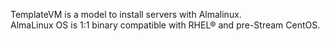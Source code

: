 TemplateVM is a model to install servers with Almalinux.  
AlmaLinux OS is 1:1 binary compatible with RHEL® and pre-Stream CentOS. 



